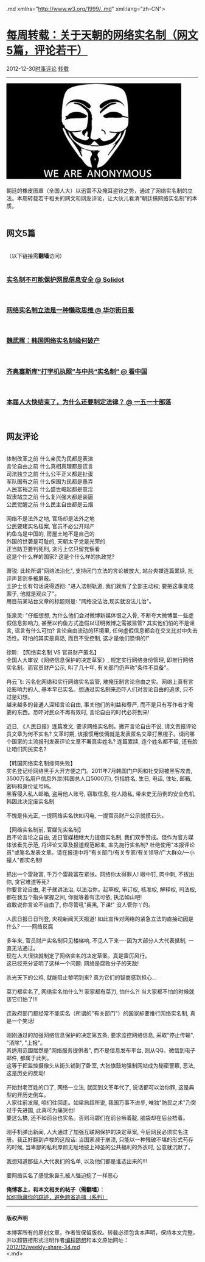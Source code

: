 <!DOCTYPE.md>
.md xmlns="http://www.w3.org/1999/..md" xml:lang="zh-CN">
<head>
<meta http-equiv="Content-Type" content="text.md; charset=utf-8" />
<meta name="generator" content="Python script by program.think@gmail.com" />
<meta name="provider" content="program-think.blogspot.com" />
<link type="text/css" rel="stylesheet" href="../../css/program-think.css" />
<title>每周转载：关于天朝的网络实名制（网文5篇，评论若干） - 编程随想的博客</title>
</head>
<body>
<div id="main" style="width:100%;">
<h1><a href="../../index.md" title="回到首页">每周转载：关于天朝的网络实名制（网文5篇，评论若干）</a></h1>
<div class="post-info"><span class="date-header">2012-12-30</span><a href="../../tags/E697B6E4BA8BE8AF84E8AEBA.md" class="tag">时事评论</a> <a href="../../tags/E8BDACE8BDBD.md" class="tag">转载</a> </div>
<hr>
<div class="post">
<img src="../../images/2012/12/1ReGKt7IKpCEfF7mZBGg11Bo1jbRJHJ1TFQ2eoAF0CjW49eJStjNq_fYVJLQ7qGxV67hOLyYbcIyxuZFGlOwHLlskLay0jERG1_ep-GaAMEpEsvjn0LIc9JRz_w" alt="不见图 请翻墙"><br /><br />朝廷的橡皮图章（全国人大）以迅雷不及掩耳盗铃之势，通过了网络实名制的立法。本周转载若干相关的网文和网友评论，让大伙儿看清“朝廷搞网络实名制”的本质。<a name='more'></a><!--program-think--><br /><br /><h2>网文5篇</h2><br />（以下链接需<b>翻墙</b>访问）<br /><br /><h3><a href="https://plus.google.com/113559088971921339544/posts/TwYp51Vpyfa" target="_blank" rel="nofollow">实名制不可能保护网民信息安全 @ Solidot</a></h3><br /><h3><a href="https://plus.google.com/113559088971921339544/posts/49PjuzPJsNL" target="_blank" rel="nofollow">网络实名制立法是一种懒政思维 @ 华尔街日报</a></h3><br /><h3><a href="https://plus.google.com/113559088971921339544/posts/akGmHRZGdtJ" target="_blank" rel="nofollow">魏武挥：韩国网络实名制缘何破产</a></h3><br /><h3><a href="https://plus.google.com/113559088971921339544/posts/PSfSg7f6M6Y" target="_blank" rel="nofollow">齐奥塞斯库“打字机执照”与中共“实名制” @ 看中国</a></h3><br /><h3><a href="https://plus.google.com/113559088971921339544/posts/Rw3cwwwo5qp" target="_blank" rel="nofollow">本届人大快结束了，为什么还要制定法律？ @ 一五一十部落</a></h3><br /><h2>网友评论</h2><br />体制改革之前 什么亲民为民都是表演<br />言论自由之前 什么真相真理都是谎言<br />司法独立之前 什么公平正义都是扯蛋<br />军队国有之前 什么保国为民都是愚弄<br />人民富裕之前 什么盛世崛起都是意淫<br />奴隶站立之前 什么复兴强大都是装逼<br />公民觉醒之前 什么民主自由都是云烟<br /><br />网络不是法外之地, 官场却是法外之地<br />公民要建实名档案, 官员不必公开财产<br />钓鱼岛是中国的, 房屋土地不是自己的<br />外国的世袭是可耻的, 天朝太子党是光荣的<br />正当防卫要判死刑, 贪污上亿只留党察看<br />这是个什么样的国家? 这是个什么样的执政党? <br /><br />萧锐: 此轮所谓"网络法治化", 支持闭门立法的言论被放大, 站台央媒连篇累牍, 批评声音则多被屏蔽。<br />王护士长有句话说得透彻: "进入法制轨道, 我们就有了全部主动权; 要把这事变成案子, 他就是观众了”。<br />用目前某站台文章的标题则是: "网络没法治,现实就没法儿治"。<br /><br />张泉灵: "仔细想想, 为什么他们会对微博新媒体恨之入骨, 不断夸大微博里一些虚假信息影响力, 甚至以钓鱼方式造假以证明微博之需被监管? 其实他们怕的不是谣言, 谣言有什么可怕? 言论自由流动的环境里, 任何虚假信息都会在交叉比对中失去活性。可怕的其实是真话, 而且不受控制, 这才是他们恐惧的!"<br /><br />徐昕: 【网络实名制 VS 官员财产匿名】<br />全国人大审议《网络信息保护的决定草案》, 规定实行网络身份管理, 即推行网络实名制。而官员财产公示, 叫了几十年, 有关部门仍声称"条件不具备"。<br /><br />冉云飞: 污名化网络和实行网络实名监管, 难掩压制言论自由之实。网络上真有言论影响力的人, 基本早已实名。想通过实名制来恐吓人们对言论自由的追求, 只不过是幻想。<br />越来越多的普通人深知言论自由, 事关他们的利益和尊严, 而不是只有写作者才需要的东西。恐吓对民众不再有效时, 言论自由的时代必将到来!<br /><br />近日, 《人民日报》连篇发文, 要求网络实名制。撇开言论自由不说, 请文贵报评论员文章为何不实名? 文革时期, 该报惯用伎俩就是发表匿名文章打黑棍子。请问哪个国家的主流报刊发表评论文章不署真实姓名? 连篇累牍, 连个姓名都不留, 还有脸让咱们网民实名?<br /><br />【韩国网络实名制缘何失败】<br />实名登记给网络黑手大开方便之门。2011年7月韩国门户网和社交网被黑客攻击, 3500万名用户信息外泄(韩国总人口5000万), 包括姓名, 生日, 电话, 住址, 邮箱, 密码和身份证号码。<br />黑客侵入私人邮箱, 盗用他人账号, 窃取信息, 挖人隐私, 带来史无前例的安全危机, 韩因此决定废实名制<br /><br />不愧是伟光正, 一提网络实名快如闪电, 一提官员财产公示就摸石头。<br /><br />【网络实名制前, 官媒先实名制】<br />且不论言论之自由, 近日官媒相继大力提倡实名制, 我们双手赞成。但作为官方媒体该垂先示范, 将评论文章及报道规范起来, 率先施行实名制? 杜绝使用"本报评论员"或笔名发表文章。请在报道中将"有关部门/有关专家/有关领导/广大群众/一小撮人"都实名制!<br /><br />抓出一个雷政富, 千万个雷政富在紧张。网络你太得罪人! 眼中钉, 肉中刺, 不拔出你, 贪官难道等死?<br />你要言论自由, 老子就讲法治, 以法治你。起草权, 审订权, 核准权, 解释权, 司法权, 都在我五个指头掌握之间, 你就等着有法可依, 执法如山吧!<br />谁敢说你言论不自由了, 你尽管吼"奥黑, 下课!" 没人管你丫的。<br /><br />人民日报日日刊登, 央视新闻天天报道! 如此宣传对网络的紧急立法的直接动因是什么? ——网络反腐<br /><br />多年来, 官员财产实名制只见楼梯响, 不见人下来—-因为大部分人大代表抵制, 一直无法通过。<br />现在人大很快就制定了网络实名的决定草案。真是雷厉风行。<br />这已经充分证明了这样一个问题: 网络是腐败分子的天敌!<br /><br />杀光天下的公鸡, 就能阻止黎明到来? 真为它们的智商感到担心...<br /><br />菜刀都实名了, 网络实名怕什么?! 家家都有菜刀, 怕什么?! 当大家都不怕的时候就该它们怕了!!!<br /><br />连政府部门都经常不能实名（所谓的"有关部门"）的国家却要推行网络实名制, 真是一个笑话!<br /><br />刚刚通过的加强网络信息保护的决定第五条, 要求监控网络信息, 采取"停止传输", "消除", "上报"。<br />其适用范围居然是"网络服务提供者", 而不是信息发布平台, 则从QQ、微信到电子邮件, 都属于此列。<br />这等于把监控摄像头从街头铺到了卧室, 大张旗鼓地强制网站成为秘密警察, 恶法, 这是历史的反动!<br /><br />开始封老百姓的口了, 网络一立法, 就回到文革年代了, 说话都可以治你罪, 这是典型的开历史倒车。<br />人家往前发展, 咱们往回走。如梁启超所说, 我国万事不进步, 唯独"防民之术"乃突过于先进国, 此真可为痛哭也!<br />要这么搞, 还不如前台也实名。否则马碧们在前台噘着腚, 脑袋却在后台捂着。<br /><br />刚手机弹出新闻, 人大通过了加强互联网保护的决定草案, 今后网民必须实名注册。我正好翻到卢梭的这段话: 当国家濒于崩溃, 只能以一种残破不堪的形式苟存的时候, 当卑鄙的私利厚颜无耻地披上神圣的公共福利的外衣时, 公意就沉默了。<br /><br />我想知道那些人大代表们的名单, 以及他们都是谁选出来的!!!<br /><br />要网络实名了感觉象鼻孔被人强迫挖了一样恶心<br /><br /><b>俺博客上，和本文相关的帖子（需翻墙）</b>：<br /><a href="../../2010/04/howto-cover-your-tracks-0.md">如何隐藏你的踪迹，避免跨省追捕（系列）</a><div class="blogger-post-footer">
</div>
<hr>
<div class="copyright">
<h4>版权声明</h4>
本博客所有的原创文章，作者皆保留版权。转载必须包含本声明，保持本文完整，并以超链接形式注明作者<a href="mailto:program.think@gmail.com">编程随想</a>和本文原始网址：<br>
<a href="2012/12/weekly-share-34.md">2012/12/weekly-share-34.md</a>
</div>
</div>
</body>
<.md>
